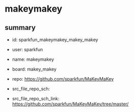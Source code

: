 # makeymakey
 
## summary 
* id: sparkfun_makeymakey_makey_makey
* user: sparkfun
* name: makeymakey
* board: makey_makey
* repo: https://github.com/sparkfun/MaKeyMaKey



* src_file_repo_sch: 
* src_file_repo_sch_link: https://github.com/sparkfun/MaKeyMaKey/tree/master/






